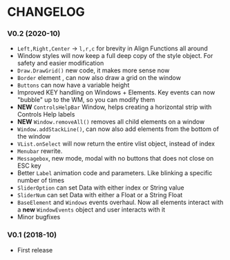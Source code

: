 # CHANGELOG



### V0.2 (2020-10)

- `Left,Right,Center` -> `l,r,c` for brevity in Align Functions all around
- Window styles will now keep a full deep copy of the style object. For safety and easier modification
- `Draw.DrawGrid()` new code, it makes more sense now
- `Border` element , can now also draw a grid on the window
- `Buttons` can now have a variable height
- Improved KEY handling on Windows + Elements. Key events can now "bubble" up to the WM, so you can modify them
- **NEW** `ControlsHelpBar` Window, helps creating a horizontal strip with Controls Help labels
- **NEW** `Window.removeAll()` removes all child elements on a window
- `Window.addStackLine()`, can now also add elements from the bottom of the window
- `VList.onSelect` will now return the entire vlist object, instead of index
- `Menubar` rewrite.
- `Messagebox`, new mode, modal with no buttons that does not close on ESC key
- Better `Label` animation code and parameters. Like blinking a specific number of times
- `SliderOption` can set Data with either index or String value
- `SliderNum` can set Data with either a Float or a String Float
- `BaseElement` and `Windows` events overhaul. Now all elements interact with a **new** `WindowEvents` object and user interacts with it
- Minor bugfixes

### V0.1 (2018-10)

- First release 

